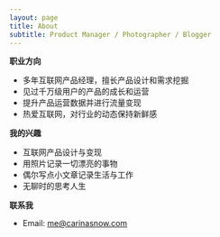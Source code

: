 ```yaml
---
layout: page
title: About
subtitle: Product Manager / Photographer / Blogger
---
```


**职业方向**

- 多年互联网产品经理，擅长产品设计和需求挖掘
- 见过千万级用户的产品的成长和运营
- 提升产品运营数据并进行流量变现
- 热爱互联网，对行业的动态保持新鲜感

**我的兴趣**

- 互联网产品设计与变现
- 用照片记录一切漂亮的事物
- 偶尔写点小文章记录生活与工作
- 无聊时的思考人生

**联系我**

- Email: me@carinasnow.com
